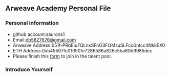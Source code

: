 ## Arweave Academy Personal File

### Personal information

- github account:saurons1
- Email:db5827676@gmail.com
- Arweave Address:b51f-PRbEiu7QLnxSFnO3FQMsuSLFco0ntcc4NkkEX0
- ETH Address:0xb45507fc01050fe7286586a826c5ba60b9985dec
- Please finish this [form](https://docs.google.com/forms/d/e/1FAIpQLSfWA5fIIcBgmRppm3jNz5vmf9Mai_QMVil-2pO4r7YKn_Zhtw/viewform?usp=sf_link) to join in the talent pool.

### Introduce Yourself
